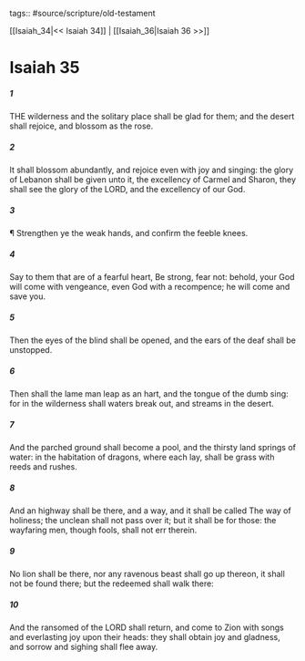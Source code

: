 tags:: #source/scripture/old-testament

[[Isaiah_34|<< Isaiah 34]] | [[Isaiah_36|Isaiah 36 >>]]

# Isaiah 35

##### 1

THE wilderness and the solitary place shall be glad for them; and the desert shall rejoice, and blossom as the rose.

##### 2

It shall blossom abundantly, and rejoice even with joy and singing: the glory of Lebanon shall be given unto it, the excellency of Carmel and Sharon, they shall see the glory of the LORD, and the excellency of our God.

##### 3

¶ Strengthen ye the weak hands, and confirm the feeble knees.

##### 4

Say to them that are of a fearful heart, Be strong, fear not: behold, your God will come with vengeance, even God with a recompence; he will come and save you.

##### 5

Then the eyes of the blind shall be opened, and the ears of the deaf shall be unstopped.

##### 6

Then shall the lame man leap as an hart, and the tongue of the dumb sing: for in the wilderness shall waters break out, and streams in the desert.

##### 7

And the parched ground shall become a pool, and the thirsty land springs of water: in the habitation of dragons, where each lay, shall be grass with reeds and rushes.

##### 8

And an highway shall be there, and a way, and it shall be called The way of holiness; the unclean shall not pass over it; but it shall be for those: the wayfaring men, though fools, shall not err therein.

##### 9

No lion shall be there, nor any ravenous beast shall go up thereon, it shall not be found there; but the redeemed shall walk there:

##### 10

And the ransomed of the LORD shall return, and come to Zion with songs and everlasting joy upon their heads: they shall obtain joy and gladness, and sorrow and sighing shall flee away.
